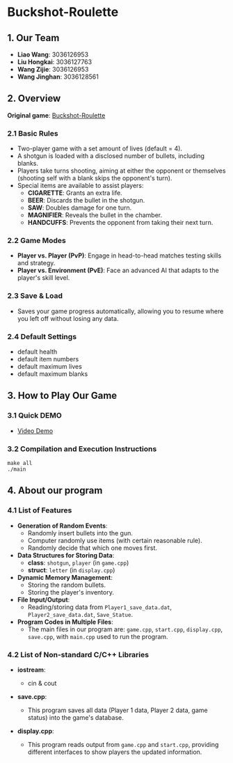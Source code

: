 # Buckshot-Roulette

## 1. Our Team
- **Liao Wang**: 3036126953
- **Liu Hongkai**: 3036127763
- **Wang Zijie**: 3036126953
- **Wang Jinghan**: 3036128561

## 2. Overview
**Original game**: [Buckshot-Roulette](https://mikeklubnika.itch.io/buckshot-roulette)

### 2.1 Basic Rules
- Two-player game with a set amount of lives (default = 4).
- A shotgun is loaded with a disclosed number of bullets, including blanks.
- Players take turns shooting, aiming at either the opponent or themselves (shooting self with a blank skips the opponent's turn).
- Special items are available to assist players:
  - **CIGARETTE**: Grants an extra life.
  - **BEER**: Discards the bullet in the shotgun.
  - **SAW**: Doubles damage for one turn.
  - **MAGNIFIER**: Reveals the bullet in the chamber.
  - **HANDCUFFS**: Prevents the opponent from taking their next turn.

### 2.2 Game Modes
- **Player vs. Player (PvP)**: Engage in head-to-head matches testing skills and strategy.
- **Player vs. Environment (PvE)**: Face an advanced AI that adapts to the player's skill level.

### 2.3 Save & Load
- Saves your game progress automatically, allowing you to resume where you left off without losing any data.

### 2.4 Default Settings
- default health
- default item numbers
- default maximum lives
- default maximum blanks

## 3. How to Play Our Game
### 3.1 Quick DEMO
- [Video Demo](https://youtu.be/9pU-0DAcSxM)

### 3.2 Compilation and Execution Instructions
```commandline
make all
./main
```

## 4. About our program
### 4.1 List of Features
- **Generation of Random Events**:
  - Randomly insert bullets into the gun.
  - Computer randomly use items (with certain reasonable rule).
  - Randomly decide that which one moves first.
- **Data Structures for Storing Data**:
  - **class**: `shotgun`, `player` (in `game.cpp`)
  - **struct**: `letter` (in `display.cpp`)
- **Dynamic Memory Management**:
  - Storing the random bullets.
  - Storing the player's inventory.
- **File Input/Output**: 
  - Reading/storing data from `Player1_save_data.dat`, `Player2_save_data.dat`, `Save_Statue`.
- **Program Codes in Multiple Files**: 
  - The main files in our program are: `game.cpp`, `start.cpp`, `display.cpp`, `save.cpp`, with `main.cpp` used to run the program.

### 4.2 List of Non-standard C/C++ Libraries
- **iostream**: 
  - cin & cout
- **save.cpp**: 
  - This program saves all data (Player 1 data, Player 2 data, game status) into the game's database.

- **display.cpp**: 
  - This program reads output from `game.cpp` and `start.cpp`, providing different interfaces to show players the updated information.
